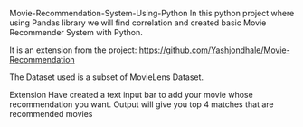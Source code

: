 Movie-Recommendation-System-Using-Python
In this python project where using Pandas library we will find correlation and created basic Movie Recommender System with Python.

It is an extension from the project: https://github.com/Yashjondhale/Movie-Recommendation

The Dataset used is a subset of MovieLens Dataset.

Extension
Have created a text input bar to add your movie whose recommendation you want. Output will give you top 4 matches that are recommended movies
